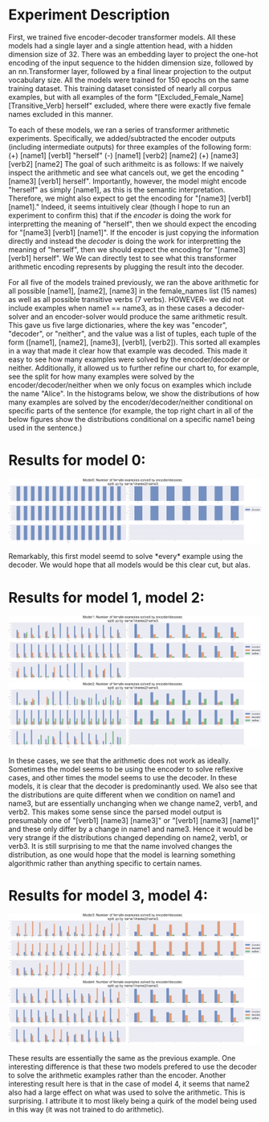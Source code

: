 # Experiment Description
First, we trained five encoder-decoder transformer models. All these models had a single layer and a single attention head, with a hidden dimension size of 32. There was an embedding layer to project the one-hot encoding of the input sequence to the hidden dimension size, followed by an nn.Transformer layer, followed by a final linear projection to the output vocabulary size. All the models were trained for 150 epochs on the same training dataset. This training dataset consisted of nearly all corpus examples, but with all examples of the form "[Excluded_Female_Name] [Transitive_Verb] herself" excluded, where there were exactly five female names excluded in this manner.

To each of these models, we ran a series of transformer arithmetic experiments. Specifically, we added/subtracted the encoder outputs (including intermediate outputs) for three examples of the following form:
(+) [name1] [verb1] "herself"
(-) [name1] [verb2] [name2]
(+) [name3] [verb2] [name2]
The goal of such arithmeitc is as follows: If we naively inspect the arithmetic and see what cancels out, we get the encoding "[name3] [verb1] herself". Importantly, however, the model might encode "herself" as simply [name1], as this is the semantic interpretation. Therefore, we might also expect to get the encoding for "[name3] [verb1] [name1]." Indeed, it seems intuitively clear (though I hope to run an experiment to confirm this) that if the *encoder* is doing the work for interpretting the meaning of "herself", then we should expect the encoding for "[name3] [verb1] [name1]". If the encoder is just copying the information directly and instead the *decoder* is doing the work for interpretting the meaning of "herself", then we should expect the encoding for "[name3] [verb1] herself". We We can directly test to see what this transformer arithmetic encoding represents by plugging the result into the decoder.

For all five of the models trained previously, we ran the above arithmetic for all possible [name1], [name2], [name3] in the female_names list (15 names) as well as all possible transitive verbs (7 verbs). HOWEVER- we did not include examples when name1 == name3, as in these cases a decoder-solver and an encoder-solver would produce the same arithmetic result. This gave us five large dictionaries, where the key was "encoder", "decoder", or "neither", and the value was a list of tuples, each tuple of the form ([name1], [name2], [name3], [verb1], [verb2]). This sorted all examples in a way that made it clear how that example was decoded. This made it easy to see how many examples were solved by the encoder/decoder or neither. Additionally, it allowed us to further refine our chart to, for example, see the split for how many examples were solved by the encoder/decoder/neither when we only focus on examples which include the name "Alice". In the histograms below, we show the distributions of how many examples are solved by the encoder/decoder/neither conditional on specific parts of the sentence (for example, the top right chart in all of the below figures show the distributions conditional on a specific name1 being used in the sentence.)

# Results for model 0:
<p align="center">
    <img src="https://github.com/luk27182/Reflexive-Anaphora/blob/main/Figures/Experiment_Results_070423_model0_breakdown.png">
</p>
Remarkably, this  first model seemd to solve *every* example using the decoder. We would hope that all models would be this clear cut, but alas.

# Results for model 1, model 2:
<p align="center">
  <img src="https://github.com/luk27182/Reflexive-Anaphora/blob/main/Figures/Experiment_Results_070423_model1_breakdown.png">
  <img src="https://github.com/luk27182/Reflexive-Anaphora/blob/main/Figures/Experiment_Results_070423_model2_breakdown.png">
</p>
In these cases, we see that the arithmetic does not work as ideally. Sometimes the model seems to be using the encoder to solve reflexive cases, and other times the model seems to use the decoder. In these models, it is clear that the decoder is predominantly used. We also see that the distributions are quite different when we condition on name1 and name3, but are essentially unchanging when we change name2, verb1, and verb2. This makes some sense since the parsed model output is presumably one of "[verb1] [name3] [name3]" or "[verb1] [name3] [name1]" and these only differ by a change in name1 and name3. Hence it would be very strange if the distributions changed depending on name2, verb1, or verb3. It is still surprising to me that the name involved changes the distribution, as one would hope that the model is learning something algorithmic rather than anything specific to certain names.

# Results for model 3, model 4:
<p align="center">
  <img src="https://github.com/luk27182/Reflexive-Anaphora/blob/main/Figures/Experiment_Results_070423_model3_breakdown.png">
  <img src="https://github.com/luk27182/Reflexive-Anaphora/blob/main/Figures/Experiment_Results_070423_model4_breakdown.png">
</p>
These results are essentially the same as the previous example. One interesting difference is that these two models prefered to use the decoder to solve the arithmetic examples rather than the encoder. Another interesting result here is that in the case of model 4, it seems that name2 also had a large effect on what was used to solve the arithmetic. This is surprising. I attribute it to most likely being a quirk of the model being used in this way (it was not trained to do arithmetic).
